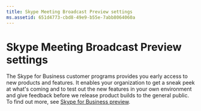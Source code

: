```yaml
---
title: Skype Meeting Broadcast Preview settings
ms.assetid: 651d4773-cbd8-49e9-b55e-7abb8064060a
---
```



# Skype Meeting Broadcast Preview settings

The Skype for Business customer programs provides you early access to new products and features. It enables your organization to get a sneak peek at what's coming and to test out the new features in your own environment and give feedback before we release product builds to the general public. To find out more, see  [Skype for Business preview](https://www.skypepreview.com/).
  
    
    


